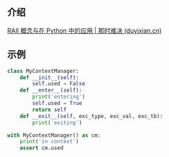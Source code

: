 

## 介绍

[RAII 概念与在 Python 中的应用 | 那时难决 (duyixian.cn)](https://www.duyixian.cn/2021/08/22/RAII/)

## 示例

```python
class MyContextManager:
    def __init__(self):
        self.used = False
    def __enter__(self):
        print('entering')
        self.used = True
        return self
    def __exit__(self, exc_type, exc_val, exc_tb):
        print('exiting')

with MyContextManager() as cm:
    print('in context')
    assert cm.used
```
